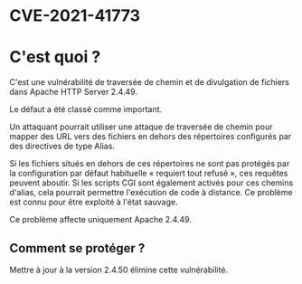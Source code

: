 # CVE-2021-41773


# C'est quoi ?

C'est une vulnérabilité de traversée de chemin et de divulgation de fichiers dans Apache HTTP Server 2.4.49. 

Le défaut a été classé comme important.

Un attaquant pourrait utiliser une attaque de traversée de chemin pour mapper des URL vers des fichiers en dehors des répertoires configurés par des directives de type Alias.

Si les fichiers situés en dehors de ces répertoires ne sont pas protégés par la configuration par défaut habituelle « requiert tout refusé », ces requêtes peuvent aboutir. Si les scripts CGI sont également activés pour ces chemins d'alias, cela pourrait permettre l'exécution de code à distance. Ce problème est connu pour être exploité à l'état sauvage.

Ce problème affecte uniquement Apache 2.4.49.

## Comment se protéger ?

Mettre à jour à la version 2.4.50 élimine cette vulnérabilité.
